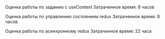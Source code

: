 Оценка работы по заданию с useContext
Затраченное время: 8 часов

Оценка работы по управлению состоянием redux
Затраченное время: 8 часов

Оценка работы по асинхронному redux
Затраченное время: 22 часа
